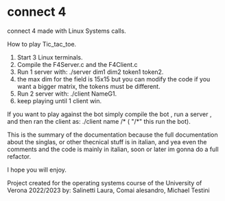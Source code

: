 # connect 4
connect 4 made with Linux Systems calls.

How to play Tic_tac_toe.
1) Start 3 Linux terminals.
2) Compile the F4Server.c and the F4Client.c
3) Run 1 server with: ./server dim1 dim2 token1 token2.
4) the max dim for the field is 15x15 but you can modify the code if you want a bigger matrix, the tokens must be different.
5) Run 2 server with:  ./client NameG1.
6) keep playing until 1 client win.

If you want to play against the bot simply compile the bot , run a server , and then ran the client as: ./client name /*    ( "/*" this run the bot).


This is the summary of the documentation because the full documentation about the singlas, or other thecnical stuff is in italian, and yea even the comments and the code is mainly in italian, soon or later im gonna do a full refactor.

I hope you will enjoy.

Project created for the operating systems course of the University of Verona 2022/2023 by: Salinetti Laura, Comai alesandro, Michael Testini 
